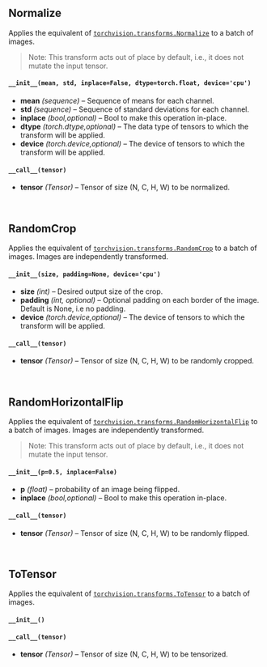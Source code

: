 ## Normalize
Applies the equivalent of [`torchvision.transforms.Normalize`](https://pytorch.org/docs/stable/torchvision/transforms.html#torchvision.transforms.Normalize) to a batch of images.
> Note: This transform acts out of place by default, i.e., it does not mutate the input tensor.
#### `__init__(mean, std, inplace=False, dtype=torch.float, device='cpu')`
* __mean__ _(sequence)_ – Sequence of means for each channel.
* __std__ _(sequence)_ – Sequence of standard deviations for each channel.
* __inplace__ _(bool,optional)_ – Bool to make this operation in-place.
* __dtype__ _(torch.dtype,optional)_ – The data type of tensors to which the transform will be applied.
* __device__ _(torch.device,optional)_ – The device of tensors to which the transform will be applied.
#### `__call__(tensor)`
* __tensor__ _(Tensor)_ – Tensor of size (N, C, H, W) to be normalized.


&nbsp;


## RandomCrop
Applies the equivalent of [`torchvision.transforms.RandomCrop`](https://pytorch.org/docs/stable/torchvision/transforms.html#torchvision.transforms.RandomCrop) to a batch of images. Images are independently transformed.
#### `__init__(size, padding=None, device='cpu')`
* __size__ _(int)_ – Desired output size of the crop.
* __padding__ _(int, optional)_ – Optional padding on each border of the image. Default is None, i.e no padding.
* __device__ _(torch.device,optional)_ – The device of tensors to which the transform will be applied.
#### `__call__(tensor)`
* __tensor__ _(Tensor)_ – Tensor of size (N, C, H, W) to be randomly cropped.


&nbsp;


## RandomHorizontalFlip
Applies the equivalent of [`torchvision.transforms.RandomHorizontalFlip`](https://pytorch.org/docs/stable/torchvision/transforms.html#torchvision.transforms.RandomHorizontalFlip) to a batch of images. Images are independently transformed.
> Note: This transform acts out of place by default, i.e., it does not mutate the input tensor.
#### `__init__(p=0.5, inplace=False)`
* __p__ _(float)_ – probability of an image being flipped.
* __inplace__ _(bool,optional)_ – Bool to make this operation in-place.
#### `__call__(tensor)`
* __tensor__ _(Tensor)_ – Tensor of size (N, C, H, W) to be randomly flipped.


&nbsp;


## ToTensor
Applies the equivalent of [`torchvision.transforms.ToTensor`](https://pytorch.org/docs/stable/torchvision/transforms.html#torchvision.transforms.ToTensor) to a batch of images.
#### `__init__()`
#### `__call__(tensor)`
* __tensor__ _(Tensor)_ – Tensor of size (N, C, H, W) to be tensorized.
